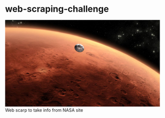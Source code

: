 # web-scraping-challenge

![cover](Missions_to_Mars/Images/Cover.jpg)
Web scarp to take info from NASA site
